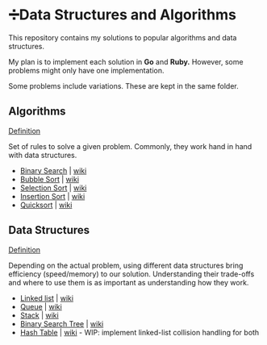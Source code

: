 # ➗Data Structures and Algorithms

This repository contains my solutions to popular algorithms and data structures.

My plan is to implement each solution in **Go** and **Ruby.** However, some problems might only have one implementation.

Some problems include variations. These are kept in the same folder.

## Algorithms

[Definition](https://en.wikipedia.org/wiki/Algorithm)

Set of rules to solve a given problem. Commonly, they work hand in hand with data structures.

- [Binary Search](https://github.com/asungur/data_structures_and_algos/tree/master/algorithms/binary_search) | [wiki](https://en.wikipedia.org/wiki/Binary_search_algorithm)
- [Bubble Sort](https://github.com/asungur/data_structures_and_algos/tree/master/algorithms/bubble_sort) | [wiki](https://en.wikipedia.org/wiki/Bubble_sort)
- [Selection Sort](https://github.com/asungur/data_structures_and_algos/tree/master/algorithms/selection_sort) | [wiki](https://en.wikipedia.org/wiki/Selection_sort)
- [Insertion Sort](https://github.com/asungur/data_structures_and_algos/tree/master/algorithms/insertion_sort) | [wiki](https://en.wikipedia.org/wiki/Insertion_sort)
- [Quicksort](https://github.com/asungur/data_structures_and_algos/tree/master/algorithms/quicksort) | [wiki](https://en.wikipedia.org/wiki/Quicksort)

## Data Structures

[Definition](https://en.wikipedia.org/wiki/Data_structure)

Depending on the actual problem, using different data structures bring efficiency (speed/memory) to our solution. Understanding their trade-offs and where to use them is as important as understanding how they work.

- [Linked list](https://github.com/asungur/data_structures_and_algos/tree/master/data_structures/linked_list) | [wiki](https://en.wikipedia.org/wiki/Linked_list)
- [Queue](https://github.com/asungur/data_structures_and_algos/tree/master/data_structures/queue) | [wiki](https://en.wikipedia.org/wiki/Queue_(abstract_data_type))
- [Stack](https://github.com/asungur/data_structures_and_algos/tree/master/data_structures/stack) | [wiki](https://en.wikipedia.org/wiki/Stack_(abstract_data_type))
- [Binary Search Tree](https://github.com/asungur/data_structures_and_algos/tree/master/data_structures/binary_search_tree) | [wiki](https://en.wikipedia.org/wiki/Binary_search_tree)
- [Hash Table](https://github.com/asungur/data_structures_and_algos/tree/master/data_structures/hash_table) | [wiki](https://en.wikipedia.org/wiki/Hash_table) - WIP: implement linked-list collision handling for both
